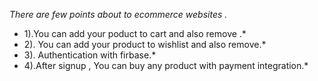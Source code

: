 *There are few points about to ecommerce websites .*
 * 1).You can add your poduct to cart  and also remove .*
 * 2). You can add your product to wishlist and also remove.*
 * 3). Authentication with firbase.*
 * 4).After signup , You can buy any product with payment integration.*
